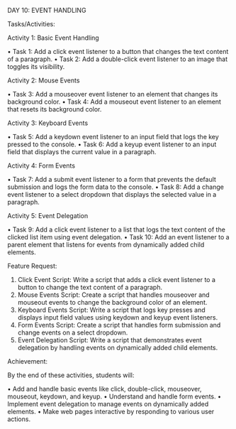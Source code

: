 
DAY 10: EVENT HANDLING

Tasks/Activities:

Activity 1: Basic Event Handling

• Task 1: Add a click event listener to a button that changes the text content of a paragraph.
• Task 2: Add a double-click event listener to an image that toggles its visibility.

Activity 2: Mouse Events

• Task 3: Add a mouseover event listener to an element that changes its background color.
• Task 4: Add a mouseout event listener to an element that resets its background color.

Activity 3: Keyboard Events

• Task 5: Add a keydown event listener to an input field that logs the key pressed to the console.
• Task 6: Add a keyup event listener to an input field that displays the current value in a paragraph.

Activity 4: Form Events

• Task 7: Add a submit event listener to a form that prevents the default submission and logs the form data to the console.
• Task 8: Add a change event listener to a select dropdown that displays the selected value in a paragraph.

Activity 5: Event Delegation

• Task 9: Add a click event listener to a list that logs the text content of the clicked list item using event delegation. 
• Task 10: Add an event listener to a parent element that listens for events from dynamically added child elements.

Feature Request:

1. Click Event Script: Write a script that adds a click event listener to a button to change the text content of a paragraph.
2. Mouse Events Script: Create a script that handles mouseover and mouseout events to change the background color of an element.
3. Keyboard Events Script: Write a script that logs key presses and displays input field values using keydown and keyup event listeners.
4. Form Events Script: Create a script that handles form submission and change events on a select dropdown.
5. Event Delegation Script: Write a script that demonstrates event delegation by handling events on dynamically added child elements.

Achievement:

By the end of these activities, students will:

• Add and handle basic events like click, double-click, mouseover, mouseout, keydown, and keyup.
• Understand and handle form events.
• Implement event delegation to manage events on dynamically added elements.
• Make web pages interactive by responding to various user actions.